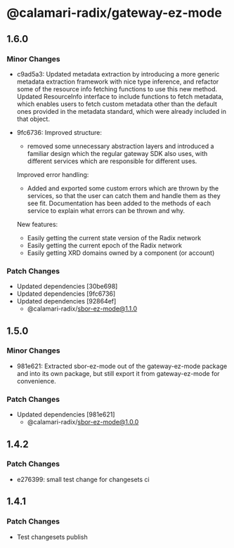 # @calamari-radix/gateway-ez-mode

## 1.6.0

### Minor Changes

- c9ad5a3: Updated metadata extraction by introducing a more generic metadata extraction framework with nice type inference, and refactor some of the resource info fetching functions to use this new method.
  Updated ResourceInfo interface to include functions to fetch metadata, which enables users to fetch custom metadata other than the default ones provided in the metadata standard, which were already included in that object.
- 9fc6736: Improved structure:

    - removed some unnecessary abstraction layers and introduced a familiar design which the regular gateway SDK also uses, with different services which are responsible for different uses.

    Improved error handling:

    - Added and exported some custom errors which are thrown by the services, so that the user can catch them and handle them as they see fit. Documentation has been added to the methods of each service to explain what errors can be thrown and why.

    New features:

    - Easily getting the current state version of the Radix network
    - Easily getting the current epoch of the Radix network
    - Easily getting XRD domains owned by a component (or account)

### Patch Changes

- Updated dependencies [30be698]
- Updated dependencies [9fc6736]
- Updated dependencies [92864ef]
    - @calamari-radix/sbor-ez-mode@1.1.0

## 1.5.0

### Minor Changes

- 981e621: Extracted sbor-ez-mode out of the gateway-ez-mode package and into its own package, but still export it from gateway-ez-mode for convenience.

### Patch Changes

- Updated dependencies [981e621]
    - @calamari-radix/sbor-ez-mode@1.0.0

## 1.4.2

### Patch Changes

- e276399: small test change for changesets ci

## 1.4.1

### Patch Changes

- Test changesets publish
